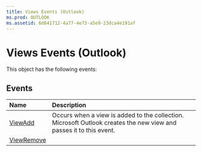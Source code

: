 ```yaml
---
title: Views Events (Outlook)
ms.prod: OUTLOOK
ms.assetid: 6d841712-4a77-4e73-a5e9-23dca4e191af
---
```



# Views Events (Outlook)
This object has the following events:

## Events



|**Name**|**Description**|
|:-----|:-----|
|[ViewAdd](views-viewadd-event-outlook.md)|Occurs when a view is added to the collection. Microsoft Outlook creates the new view and passes it to this event.|
|[ViewRemove](http://msdn.microsoft.com/library/703ab446-35a8-f6d2-2575-f5c24da40560%28Office.15%29.aspx)||

